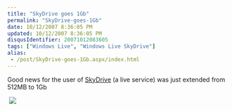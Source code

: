 ```yaml
---
title: "SkyDrive goes 1Gb"
permalink: "SkyDrive-goes-1Gb"
date: 10/12/2007 8:36:05 PM
updated: 10/12/2007 8:36:05 PM
disqusIdentifier: 20071012083605
tags: ["Windows Live", "Windows Live SkyDrive"]
alias:
 - /post/SkyDrive-goes-1Gb.aspx/index.html
---
```

Good news for the user of [SkyDrive](http://skydrive.live.com/) (a live service) was just extended from 512MB to 1Gb

 ![](http://farm3.static.flickr.com/2263/1551239971_b00515f980_o.jpg)
